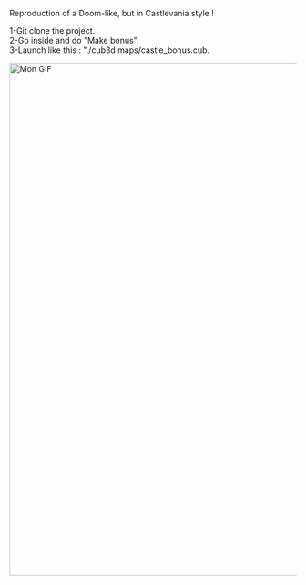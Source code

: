 Reproduction of a Doom-like, but in Castlevania style !

1-Git clone the project.  
2-Go inside and do "Make bonus".  
3-Launch like this : "./cub3d maps/castle_bonus.cub.  

<img src="./textures/castlevania.gif" alt="Mon GIF" width="900px"/>
